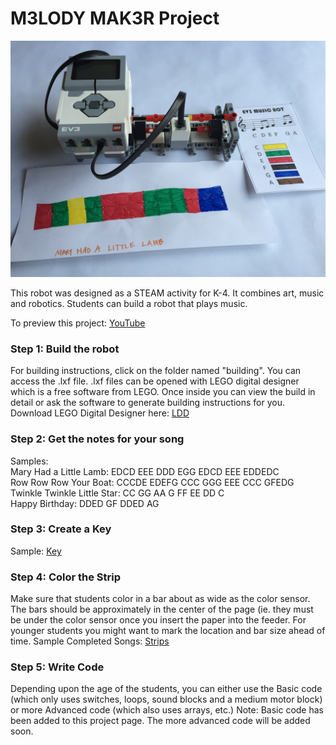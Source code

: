 <h1>M3LODY MAK3R Project</h1>
<img src="https://raw.githubusercontent.com/droidsrobotics/projects/master/images/MainElements.JPG">

This robot was designed as a STEAM activity for K-4. It combines art, music and robotics. Students can build a robot that plays music.

To preview this project: <a href="https://youtu.be/6ymDTEkohkw">YouTube<a>

### Step 1: Build the robot <br>
For building instructions, click on the folder named "building".  You can access the .lxf file.  .lxf files can be opened with LEGO digital designer which is a free software from LEGO.  Once inside you can view the build in detail or ask the software to generate building instructions for you. Download LEGO Digital Designer here: <a href="http://ldd.lego.com/">LDD</a>

### Step 2: Get the notes for your song <br>
  Samples: <br>
    Mary Had a Little Lamb: EDCD EEE DDD EGG EDCD EEE EDDEDC <br>
    Row Row Row Your Boat: CCCDE EDEFG CCC GGG EEE CCC GFEDG <br>
    Twinkle Twinkle Little Star: CC GG AA G FF EE DD C <br>
    Happy Birthday: DDED GF DDED AG <br>

### Step 3: Create a Key <br>
  Sample: <a href="https://github.com/droidsrobotics/projects/blob/master/images/Key.png">Key<a>

### Step 4: Color the Strip <br>
Make sure that students color in a bar about as wide as the color sensor. The bars should be approximately in the center of the page (ie. they must be under the color sensor once you insert the paper into the feeder. For younger students you might want to mark the location and bar size ahead of time. Sample Completed Songs: <a href="https://github.com/droidsrobotics/projects/blob/master/images/SampleMusic.JPG">Strips<a>
  
### Step 5: Write Code <br>
Depending upon the age of the students, you can either use the Basic code (which only uses switches, loops, sound blocks and a medium motor block) or more Advanced code (which also uses arrays, etc.)  Note: Basic code has been added to this project page. The more advanced code will be added soon.
   





